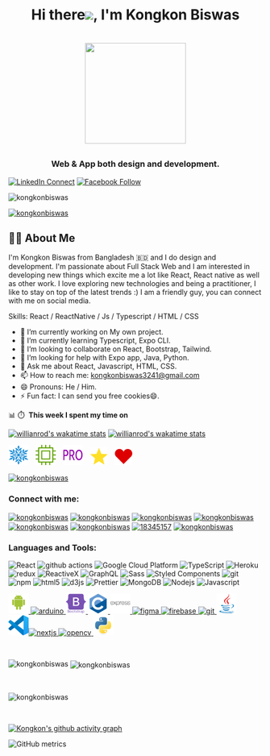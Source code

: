 ### <h1 align="center">Hi there<img src="https://raw.githubusercontent.com/MartinHeinz/MartinHeinz/master/wave.gif" width="100px">, I'm Kongkon Biswas</h1>
<h1 align="center"><a href="#"><img width="200" height="200" src="https://i.imgur.com/799y5A3.png"/></a></h1>
<h3 align='center'><strong>Web & App both design and development.</strong> </h3>

[![LinkedIn Connect](https://img.shields.io/badge/%20-Connect-black?color=14171A&labelColor=212121&logo=linkedin&logoColor=ffffff)](https://www.linkedin.com/in/kongkon-biswas-a2374314a/) 
[![Facebook Follow](https://img.shields.io/badge/%20-Follow-black?color=14171A&labelColor=1976d2&logo=facebook&logoColor=ffffff)](https://www.facebook.com/kongkon.biswas.35)
<p align="left"> <img width="200" src="https://komarev.com/ghpvc/?username=kongkonbiswas&label=Profile%20views&color=0e75b6&style=flat" alt="kongkonbiswas" /> </p>
<p align="left"> <a href="https://twitter.com/kongkonbiswas" target="blank"><img src="https://img.shields.io/twitter/follow/kongkonbiswas?logo=twitter&style=for-the-badge" alt="kongkonbiswas" /></a> </p>

## 🙋‍♂️ About Me

I'm Kongkon Biswas from Bangladesh :bangladesh:	 and I do design and development. I'm passionate about Full Stack Web and I am interested in developing new things which excite me a lot like React, React native as well as other work. I love exploring new technologies and being a practitioner, I like to stay on top of the latest trends :) I am a friendly guy, you can connect with me on social media. 

Skills:  React / ReactNative / Js / Typescript / HTML / CSS

- 🔭 I’m currently working on My own project. 
- 🌱 I’m currently learning Typescript, Expo CLI. 
- 👯 I’m looking to collaborate on React, Bootstrap, Tailwind. 
- 🤔 I’m looking for help with Expo app, Java, Python. 
- 💬 Ask me about React, Javascript, HTML, CSS. 
- 📫 How to reach me: kongkonbiswas3241@gmail.com 
- 😄 Pronouns: He / Him.
- ⚡ Fun fact: I can send you free cookies😄. 

📊 :stopwatch:	 &nbsp;**This week I spent my time on**

[![willianrod's wakatime stats](https://github-readme-stats.vercel.app/api/wakatime?username=kongkonbiswas)](https://github.com/anuraghazra/github-readme-stats)
[![willianrod's wakatime stats](https://github-readme-stats.vercel.app/api/wakatime?username=kongkonbiswas)](https://github.com/anuraghazra/github-readme-stats)

<a href='https://archiveprogram.github.com/'><img src='https://raw.githubusercontent.com/acervenky/animated-github-badges/master/assets/acbadge.gif' width='40' height='40'></a> <a href='https://docs.github.com/en/developers'><img src='https://raw.githubusercontent.com/acervenky/animated-github-badges/master/assets/devbadge.gif' width='40' height='40'></a> <a href='https://github.com/pricing'><img src='https://raw.githubusercontent.com/acervenky/animated-github-badges/master/assets/pro.gif' width='40' height='40'></a> <a href='https://stars.github.com/'><img src='https://raw.githubusercontent.com/acervenky/animated-github-badges/master/assets/starbadge.gif' width='35' height='35'></a> <a href='https://docs.github.com/en/github/supporting-the-open-source-community-with-github-sponsors'><img src='https://raw.githubusercontent.com/acervenky/animated-github-badges/master/assets/sponsorbadge.gif' width='35' height='35'></a> 

<p align="left"> <a href="https://github.com/ryo-ma/github-profile-trophy"><img src="https://github-profile-trophy.vercel.app/?username=kongkonbiswas" alt="kongkonbiswas" /></a> </p>

<h3 align="left">Connect with me:</h3>
<p align="left">
<a href="https://twitter.com/kongkonbiswas" target="blank"><img align="center" src="https://raw.githubusercontent.com/rahuldkjain/github-profile-readme-generator/master/src/images/icons/Social/twitter.svg" alt="kongkonbiswas" height="30" width="40" /></a>
<a href="https://linkedin.com/in/kongkonbiswas" target="blank"><img align="center" src="https://raw.githubusercontent.com/rahuldkjain/github-profile-readme-generator/master/src/images/icons/Social/linked-in-alt.svg" alt="kongkonbiswas" height="30" width="40" /></a>
<a href="https://fb.com/kongkonbiswas" target="blank"><img align="center" src="https://raw.githubusercontent.com/rahuldkjain/github-profile-readme-generator/master/src/images/icons/Social/facebook.svg" alt="kongkonbiswas" height="30" width="40" /></a>
<a href="https://instagram.com/kongkonbiswas" target="blank"><img align="center" src="https://raw.githubusercontent.com/rahuldkjain/github-profile-readme-generator/master/src/images/icons/Social/instagram.svg" alt="kongkonbiswas" height="30" width="40" /></a>
<a href="https://www.youtube.com/channel/UCA9abWaD4xwsxqzIvFBvG5A" target="blank"><img align="center" src="https://raw.githubusercontent.com/rahuldkjain/github-profile-readme-generator/master/src/images/icons/Social/youtube.svg" alt="kongkonbiswas" height="30" width="40" /></a>
<a href="https://dev.to/kongkonbiswas" target="blank"><img align="center" src="https://raw.githubusercontent.com/rahuldkjain/github-profile-readme-generator/master/src/images/icons/Social/devto.svg" alt="kongkonbiswas" height="30" width="40" /></a>
<a href="https://stackoverflow.com/users/18345157" target="blank"><img align="center" src="https://raw.githubusercontent.com/rahuldkjain/github-profile-readme-generator/master/src/images/icons/Social/stack-overflow.svg" alt="18345157" height="30" width="40" /></a>
<a href="https://www.hackerrank.com/kongkonbiswas" target="blank"><img align="center" src="https://raw.githubusercontent.com/rahuldkjain/github-profile-readme-generator/master/src/images/icons/Social/hackerrank.svg" alt="kongkonbiswas" height="30" width="40" /></a>
</p>
<h3 align="left">Languages and Tools:</h3>
<p>
  <img alt="React" src="https://img.shields.io/badge/-React-45b8d8?style=flat-square&logo=react&logoColor=white" />
  <img alt="github actions" src="https://img.shields.io/badge/-Github_Actions-2088FF?style=flat-square&logo=github-actions&logoColor=white" />
  <img alt="Google Cloud Platform" src="https://img.shields.io/badge/-Google_Cloud_Platform-1a73e8?style=flat-square&logo=google-cloud&logoColor=white" />
  <img alt="TypeScript" src="https://img.shields.io/badge/-TypeScript-007ACC?style=flat-square&logo=typescript&logoColor=white" />
  <img alt="Heroku" src="https://img.shields.io/badge/-Heroku-430098?style=flat-square&logo=heroku&logoColor=white" />
  <img alt="redux" src="https://img.shields.io/badge/-Redux-764ABC?style=flat-square&logo=redux&logoColor=white" />
  <img alt="ReactiveX" src="https://img.shields.io/badge/-RxJs-B7178C?style=flat-square&logo=reactivex&logoColor=white" />
  <img alt="GraphQL" src="https://img.shields.io/badge/-GraphQL-E10098?style=flat-square&logo=graphql&logoColor=white" />
  <img alt="Sass" src="https://img.shields.io/badge/-Sass-CC6699?style=flat-square&logo=sass&logoColor=white" />
  <img alt="Styled Components" src="https://img.shields.io/badge/-Styled_Components-db7092?style=flat-square&logo=styled-components&logoColor=white" />
  <img alt="git" src="https://img.shields.io/badge/-Git-F05032?style=flat-square&logo=git&logoColor=white" />
  <img alt="npm" src="https://img.shields.io/badge/-NPM-CB3837?style=flat-square&logo=npm&logoColor=white" />
  <img alt="html5" src="https://img.shields.io/badge/-HTML5-E34F26?style=flat-square&logo=html5&logoColor=white" />
  <img alt="d3js" src="https://img.shields.io/badge/-D3.js-F9A03C?style=flat-square&logo=d3.js&logoColor=white" />
  <img alt="Prettier" src="https://img.shields.io/badge/-Prettier-F7B93E?style=flat-square&logo=prettier&logoColor=white" />
  <img alt="MongoDB" src="https://img.shields.io/badge/-MongoDB-13aa52?style=flat-square&logo=mongodb&logoColor=white" />
  <img alt="Nodejs" src="https://img.shields.io/badge/-Nodejs-43853d?style=flat-square&logo=Node.js&logoColor=white" />
  <img alt="Javascript" src="https://img.shields.io/badge/-Javascript-F0DB4F?style=flat-square&logo=Node.js&logoColor=white" />
  <!-- <img alt="Javascript" src="https://img.shields.io/endpoint?color=blue&logo=Firebase/style=flat-square&logo=Node.js&logoColor=white" /> -->
</p>
<p alt="Android" align="left"> <a href="https://developer.android.com" target="_blank" rel="noreferrer"> <img src="https://raw.githubusercontent.com/devicons/devicon/master/icons/android/android-original-wordmark.svg" alt="android" width="40" height="40"/> </a> 
<a href="https://www.arduino.cc/" target="_blank" rel="noreferrer"> <img src="https://cdn.worldvectorlogo.com/logos/arduino-1.svg" alt="arduino" width="40" height="40"/> 
<a href="https://getbootstrap.com" target="_blank" rel="noreferrer"> <img src="https://raw.githubusercontent.com/devicons/devicon/master/icons/bootstrap/bootstrap-plain-wordmark.svg" alt="bootstrap" width="40" height="40"/> </a> 
<a href="https://www.cprogramming.com/" target="_blank" rel="noreferrer"> <img src="https://raw.githubusercontent.com/devicons/devicon/master/icons/c/c-original.svg" alt="c" width="40" height="40"/> </a> 
<a href="https://expressjs.com" target="_blank" rel="noreferrer"> <img src="https://raw.githubusercontent.com/devicons/devicon/master/icons/express/express-original-wordmark.svg" alt="express" width="40" height="40"/> </a> 
<a href="https://www.figma.com/" target="_blank" rel="noreferrer"> <img src="https://www.vectorlogo.zone/logos/figma/figma-icon.svg" alt="figma" width="40" height="40"/> </a> 
<a href="https://firebase.google.com/" target="_blank" rel="noreferrer"> <img src="https://www.vectorlogo.zone/logos/firebase/firebase-icon.svg" alt="firebase" width="40" height="40"/> </a> 
<a href="https://git-scm.com/" target="_blank" rel="noreferrer"> <img src="https://www.vectorlogo.zone/logos/git-scm/git-scm-icon.svg" alt="git" width="40" height="40"/> </a> 
<a href="https://www.java.com" target="_blank" rel="noreferrer"> <img src="https://raw.githubusercontent.com/devicons/devicon/master/icons/java/java-original.svg" alt="java" width="40" height="40"/> </a> 
<a href="https://nextjs.org/" target="_blank" rel="noreferrer"> <img src="https://cdn.worldvectorlogo.com/logos/nextjs-2.svg" alt="nextjs" width="40" height="40"/> </a> 
<a href="https://opencv.org/" target="_blank" rel="noreferrer"> <img src="https://www.vectorlogo.zone/logos/opencv/opencv-icon.svg" alt="opencv" width="40" height="40"/> </a>
<a href="https://www.python.org" target="_blank" rel="noreferrer"> <img src="https://raw.githubusercontent.com/devicons/devicon/master/icons/python/python-original.svg" alt="python" width="40" height="40"/> </a> 
<img align="left" alt="Visual Studio Code" width="40" height="40" src="https://raw.githubusercontent.com/github/explore/80688e429a7d4ef2fca1e82350fe8e3517d3494d/topics/visual-studio-code/visual-studio-code.png" />
</p>

<br/>
<p><img align="left" src="https://github-readme-stats.vercel.app/api/top-langs?username=kongkonbiswas&show_icons=true&locale=en&layout=compact" alt="kongkonbiswas" /></p>

<p>&nbsp;<img align="center" src="https://github-readme-stats.vercel.app/api?username=kongkonbiswas&show_icons=true&locale=en" alt="kongkonbiswas" /></p>
<br/>

<p><img align="center" src="https://github-readme-streak-stats.herokuapp.com/?user=kongkonbiswas&" alt="kongkonbiswas" /></p>

<br/>

[![Kongkon's github activity graph](https://activity-graph.herokuapp.com/graph?username=kongkonbiswas&theme=react-dark)](https://github.com/ashutosh00710/github-readme-activity-graph)

![GitHub metrics](https://metrics.lecoq.io/kongkonbiswas) 
